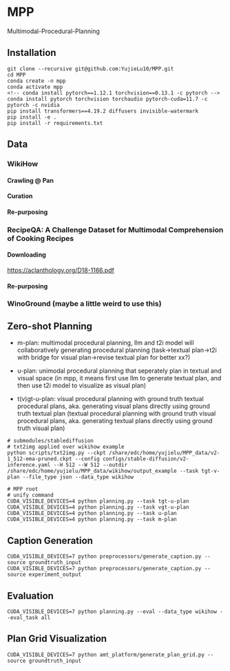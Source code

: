 # MPP
Multimodal-Procedural-Planning

## Installation

```
git clone --recursive git@github.com:YujieLu10/MPP.git
cd MPP
conda create -n mpp
conda activate mpp
<!-- conda install pytorch==1.12.1 torchvision==0.13.1 -c pytorch -->
conda install pytorch torchvision torchaudio pytorch-cuda=11.7 -c pytorch -c nvidia
pip install transformers==4.19.2 diffusers invisible-watermark
pip install -e .
pip install -r requirements.txt
```

## Data
### WikiHow
#### Crawling @ Pan

#### Curation

#### Re-purposing

### RecipeQA: A Challenge Dataset for Multimodal Comprehension of Cooking Recipes
#### Downloading
https://aclanthology.org/D18-1166.pdf

#### Re-purposing


### WinoGround (maybe a little weird to use this)


## Zero-shot Planning
<!-- - c-plan: multimodal procedural planning, llm and t2i model will seperately generating close-loop procedural planning -->

- m-plan: multimodal procedural planning, llm and t2i model will collaboratively generating procedural planning (task->textual plan->t2i with bridge for visual plan->revise textual plan for better xx?)

- u-plan: unimodal procedural planning that seperately plan in textual and visual space (in mpp, it means first use llm to generate textual plan, and then use t2i model to visualize as visual plan)

- t(v)gt-u-plan: visual procedural planning with ground truth textual procedural plans, aka. generating visual plans directly using ground truth textual plan (textual procedural planning with ground truth visual procedural plans, aka. generating textual plans directly using ground truth visual plan)

<!-- - t(v)gt-m-plan: more like text to image generation with temporal dimension (more like image captioning with temporal dimension) -->

```
# submodules/stablediffusion
# txt2img applied over wikihow example
python scripts/txt2img.py --ckpt /share/edc/home/yujielu/MPP_data/v2-1_512-ema-pruned.ckpt --config configs/stable-diffusion/v2-inference.yaml --H 512 --W 512 --outdir /share/edc/home/yujielu/MPP_data/wikihow/output_example --task tgt-v-plan --file_type json --data_type wikihow

# MPP root
# unify command
CUDA_VISIBLE_DEVICES=4 python planning.py --task tgt-u-plan
CUDA_VISIBLE_DEVICES=4 python planning.py --task vgt-u-plan
CUDA_VISIBLE_DEVICES=4 python planning.py --task u-plan
CUDA_VISIBLE_DEVICES=4 python planning.py --task m-plan
```

## Caption Generation
```
CUDA_VISIBLE_DEVICES=7 python preprocessors/generate_caption.py --source groundtruth_input
CUDA_VISIBLE_DEVICES=7 python preprocessors/generate_caption.py --source experiment_output
```

## Evaluation

```
CUDA_VISIBLE_DEVICES=7 python planning.py --eval --data_type wikihow --eval_task all
```

## Plan Grid Visualization
```
CUDA_VISIBLE_DEVICES=7 python amt_platform/generate_plan_grid.py --source groundtruth_input
```